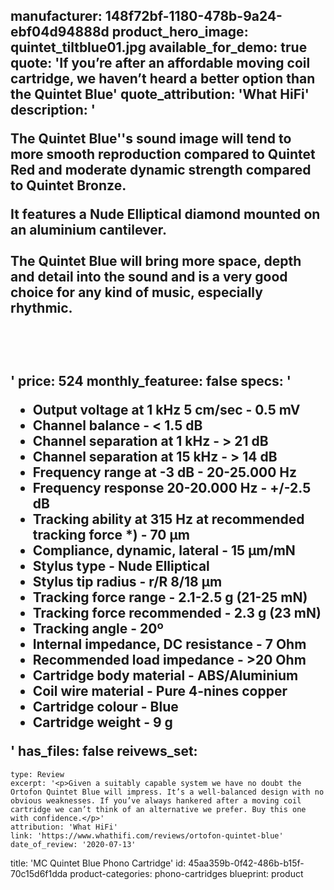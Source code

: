 manufacturer: 148f72bf-1180-478b-9a24-ebf04d94888d
product_hero_image: quintet_tiltblue01.jpg
available_for_demo: true
quote: 'If you’re after an affordable moving coil cartridge, we haven’t heard a better option than the Quintet Blue'
quote_attribution: 'What HiFi'
description: '<p>The Quintet Blue''s sound image will tend to more smooth reproduction compared to Quintet Red and moderate dynamic strength compared to Quintet Bronze.</p><p>It features a Nude Elliptical diamond mounted on an aluminium cantilever.<br><br>The Quintet Blue will bring more space, depth and detail into the sound and is a very good choice for any kind of music, especially rhythmic.</p><p><br><br></p>'
price: 524
monthly_featuree: false
specs: '<ul><li>Output voltage at 1 kHz 5 cm/sec - 0.5 mV<br></li><li>Channel balance - &lt; 1.5 dB<br></li><li>Channel separation at 1 kHz - &gt; 21 dB<br></li><li>Channel separation at 15 kHz - &gt; 14 dB<br></li><li>Frequency range at -3 dB - 20-25.000 Hz<br></li><li>Frequency response 20-20.000 Hz - +/-2.5 dB<br></li><li>Tracking ability at 315 Hz at recommended tracking force *) - 70 μm<br></li><li>Compliance, dynamic, lateral - 15 μm/mN<br></li><li>Stylus type - Nude Elliptical<br></li><li>Stylus tip radius - r/R 8/18 μm<br></li><li>Tracking force range - 2.1-2.5 g (21-25 mN)<br></li><li>Tracking force recommended - 2.3 g (23 mN)<br></li><li>Tracking angle - 20º<br></li><li>Internal impedance, DC resistance - 7 Ohm<br></li><li>Recommended load impedance - &gt;20 Ohm<br></li><li>Cartridge body material - ABS/Aluminium<br></li><li>Coil wire material - Pure 4-nines copper<br></li><li>Cartridge colour - Blue<br></li><li>Cartridge weight - 9 g<br></li></ul>'
has_files: false
reivews_set:
  -
    type: Review
    excerpt: '<p>Given a suitably capable system we have no doubt the Ortofon Quintet Blue will impress. It’s a well-balanced design with no obvious weaknesses. If you’ve always hankered after a moving coil cartridge we can’t think of an alternative we prefer. Buy this one with confidence.</p>'
    attribution: 'What HiFi'
    link: 'https://www.whathifi.com/reviews/ortofon-quintet-blue'
    date_of_review: '2020-07-13'
title: 'MC Quintet Blue Phono Cartridge'
id: 45aa359b-0f42-486b-b15f-70c15d6f1dda
product-categories: phono-cartridges
blueprint: product

